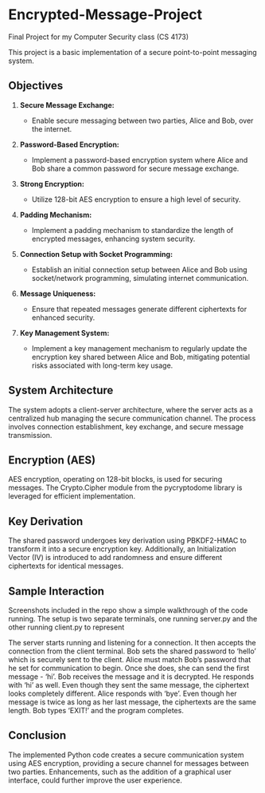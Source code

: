 # Encrypted-Message-Project
Final Project for my Computer Security class (CS 4173)

This project is a basic implementation of a secure point-to-point messaging system. 


## **Objectives**

1. **Secure Message Exchange:**
   - Enable secure messaging between two parties, Alice and Bob, over the internet.

2. **Password-Based Encryption:**
   - Implement a password-based encryption system where Alice and Bob share a common password for secure message exchange.

3. **Strong Encryption:**
   - Utilize 128-bit AES encryption to ensure a high level of security.

4. **Padding Mechanism:**
   - Implement a padding mechanism to standardize the length of encrypted messages, enhancing system security.

5. **Connection Setup with Socket Programming:**
   - Establish an initial connection setup between Alice and Bob using socket/network programming, simulating internet communication.

6. **Message Uniqueness:**
   - Ensure that repeated messages generate different ciphertexts for enhanced security.

7. **Key Management System:**
   - Implement a key management mechanism to regularly update the encryption key shared between Alice and Bob, mitigating potential risks associated with long-term key usage.

## **System Architecture**

The system adopts a client-server architecture, where the server acts as a centralized hub managing the secure communication channel. The process involves connection establishment, key exchange, and secure message transmission.

## **Encryption (AES)**

AES encryption, operating on 128-bit blocks, is used for securing messages. The Crypto.Cipher module from the pycryptodome library is leveraged for efficient implementation.

## **Key Derivation**

The shared password undergoes key derivation using PBKDF2-HMAC to transform it into a secure encryption key. Additionally, an Initialization Vector (IV) is introduced to add randomness and ensure different ciphertexts for identical messages.

## **Sample Interaction**

Screenshots included in the repo show a simple walkthrough of the code running. The setup is two separate terminals, one running server.py and the other running client.py to represent 

The server starts running and listening for a connection. It then accepts the connection from the client terminal. Bob sets the shared password to ‘hello’ which is securely sent to the client. Alice must match Bob’s password that he set for communication to begin. Once she does, she can send the first message - ‘hi’. Bob receives the message and it is decrypted. He responds with ‘hi’ as well. Even though they sent the same message, the ciphertext looks completely different.
Alice responds with ‘bye’. Even though her message is twice as long as her last message, the ciphertexts are the same length. Bob types ‘EXIT!’ and the program completes.

## **Conclusion**

The implemented Python code  creates a secure communication system using AES encryption, providing a secure channel for messages between two parties. Enhancements, such as the addition of a graphical user interface, could further improve the user experience.

